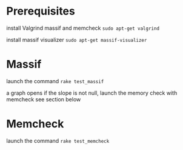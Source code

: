 Prerequisites
=============

install Valgrind massif and memcheck
`sudo apt-get valgrind`

install massif visualizer
`sudo apt-get massif-visualizer`

Massif
======

launch the command
`rake test_massif`

a graph opens
if the slope is not null, launch the memory check with memcheck
see section below

Memcheck
========

launch the command
`rake test_memcheck`
